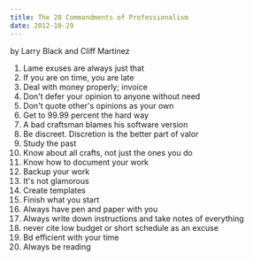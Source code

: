 ```yaml
---
title: The 20 Commandments of Professionalism
date: 2012-10-29
---
```


by Larry Black and Cliff Martinez

1. Lame exuses are always just that
2. If you are on time, you are late
3. Deal with money properly; invoice
4. Don't defer your opinion to anyone without need
5. Don't quote other's opinions as your own
6. Get to 99.99 percent the hard way
7. A bad craftsman blames his software version
8. Be discreet. Discretion is the better part of valor
9. Study the past
10. Know about all crafts, not just the ones you do
11. Know how to document your work
12. Backup your work
13. It's not glamorous
14. Create templates
15. Finish what you start
16. Always have pen and paper with you
17. Always write down instructions and take notes of everything
18. never cite low budget or short schedule as an excuse
19. Bd efficient with your time
20. Always be reading
